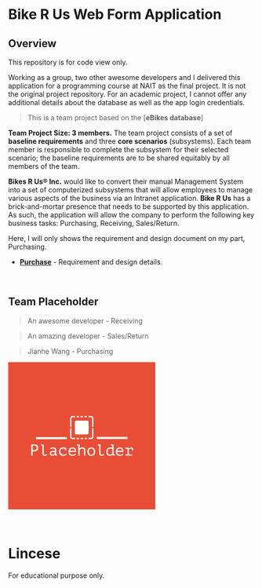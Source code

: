 # Bike R Us Web Form Application

## Overview

This repository is for code view only.   

Working as a group, two other awesome developers and I delivered this application for a programming course at NAIT as the final project. It is not the original project repository. For an academic project, I cannot offer any additional details about the database as well as the app login credentials.   

> This is a team project based on the [**eBikes database**]

**Team Project Size: 3 members.** The team project consists of a set of **baseline requirements** and three **core scenarios** (subsystems). Each team member is responsible to complete the subsystem for their selected scenario; the baseline requirements are to be shared equitably by all members of the team. 

**Bikes R Us® Inc.** would like to convert their manual Management System into a set of computerized subsystems that will allow employees to manage various aspects of the business via an Intranet application. **Bike R Us** has a brick-and-mortar presence that needs to be supported by this application. As such, the application will allow the company to perform the following key business tasks: Purchasing, Receiving, Sales/Return.

Here, I will only shows the requirement and design document on my part, Purchasing.
- [**Purchase**](./docs/ReadMe.md) - Requirement and design details.


&nbsp;
## Team Placeholder

> An awesome developer - Receiving 
 
> An amazing developer - Sales/Return

> Jianhe Wang - Purchasing


![](docs/Logo/Honeyview_Placeholder-logos.jpg)

&nbsp;
# Lincese 
For educational purpose only. 






